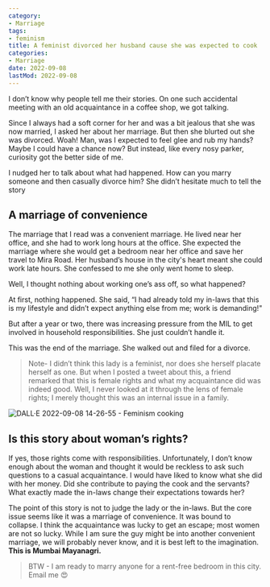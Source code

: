 ```yaml
---
category:
- Marriage
tags:
- feminism
title: A feminist divorced her husband cause she was expected to cook
categories:
- Marriage
date: 2022-09-08
lastMod: 2022-09-08
---
```

I don’t know why people tell me their stories. On one such accidental meeting with an old acquaintance in a coffee shop, we got talking.

Since I always had a soft corner for her and was a bit jealous that she was now married, I asked her about her marriage. But then she blurted out she was divorced. Woah! Man, was I expected to feel glee and rub my hands? Maybe I could have a chance now? But instead, like every nosy parker, curiosity got the better side of me.

I nudged her to talk about what had happened. How can you marry someone and then casually divorce him? She didn’t hesitate much to tell the story

## A marriage of convenience

The marriage that I read was a convenient marriage. He lived near her office, and she had to work long hours at the office. She expected the marriage where she would get a bedroom near her office and save her travel to Mira Road. Her husband’s house in the city's heart meant she could work late hours. She confessed to me she only went home to sleep.

Well, I thought nothing about working one’s ass off, so what happened?

At first, nothing happened. She said, “I had already told my in-laws that this is my lifestyle and didn’t expect anything else from me; work is demanding!"

But after a year or two, there was increasing pressure from the MIL to get involved in household responsibilities. She just couldn’t handle it.

This was the end of the marriage. She walked out and filed for a divorce.

> Note- I didn’t think this lady is a feminist, nor does she herself placate herself as one. But when I posted a tweet about this, a friend remarked that this is female rights and what my acquaintance did was indeed good. Well, I never looked at it through the lens of female rights; I merely thought this was an internal issue in a family.  

![DALL·E 2022-09-08 14-26-55 - Feminism cooking](https://mataroa.blog/images/0bcc30dd.png)

## Is this story about woman’s rights? 

If yes, those rights come with responsibilities. Unfortunately, I don’t know enough about the woman and thought it would be reckless to ask such questions to a casual acquaintance. I would have liked to know what she did with her money. Did she contribute to paying the cook and the servants? What exactly made the in-laws change their expectations towards her?  

The point of this story is not to judge the lady or the in-laws. But the core issue seems like it was a marriage of convenience. It was bound to collapse. I think the acquaintance was lucky to get an escape; most women are not so lucky. While I am sure the guy might be into another convenient marriage, we will probably never know, and it is best left to the imagination. **This is Mumbai Mayanagri.**

> BTW - I am ready to marry anyone for a rent-free bedroom in this city. Email me 😍
